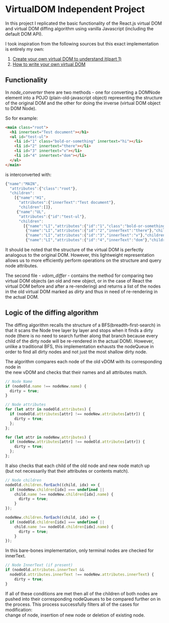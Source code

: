 # VirtualDOM Independent Project  
In this project I replicated the basic functionality of the React.js virtual DOM and virtual DOM diffing algorithm using vanilla Javascript (including the default DOM API).  

I took inspiration from the following sources but this exact implementation  
is entirely my own:  
1. [Create your own virtual DOM to understand it(part 1)](https://aibolik.github.io/blog/create-your-own-virtual-dom-to-understand-it-part-1)  
2. [How to write your own virtual DOM](https://medium.com/@deathmood/how-to-write-your-own-virtual-dom-ee74acc13060)  

## Functionality  
In *node_converter* there are two methods - one for converting a DOMNode element into a POJO (plain-old-javascript object) representing the structure of the original DOM and the other for doing the inverse (virtual DOM object to DOM Node).  

So for example:
```html
<main class="root">
  <h1 innertext="Test document"></h1>
  <ul id="test-ul">
    <li id="1" class="bold-or-something" innertext="hi"></li>
    <li id="2" innertext="there"></li>
    <li id="3" innertext="v"></li>
    <li id="4" innertext="dom"></li>
  </ul>
</main>
```

is interconverted with:

```javascript
{"name":"MAIN",
  "attributes":{"class":"root"},
  "children":
    [{"name":"H1",
      "attributes":{"innerText":"Test document"},
      "children":[]},
     {"name":"UL",
      "attributes":{"id":"test-ul"},
      "children":
        [{"name":"LI","attributes":{"id":"1","class":"bold-or-something","innerText":"hi"},"children":[]},     
         {"name":"LI","attributes":{"id":"2","innerText":"there"},"children":[]},
         {"name":"LI","attributes":{"id":"3","innerText":"v"},"children":[]},
         {"name":"LI","attributes":{"id":"4","innerText":"dom"},"children":[]}]}]}
```

It should be noted that the structure of the virtual DOM is perfectly analogous to the original DOM. However, this lightweight representation allows us to more efficiently perform operations on the structure and query node attributes.  

The second file - *vdom_differ* - contains the method for comparing two virtual DOM objects (an old and new object, or in the case of React the virtual DOM before and after a re-rendering) and returns a list of the nodes in the old virtual DOM marked as _dirty_ and thus in need of re-rendering in the actual DOM.  

## Logic of the diffing algorithm  
The diffing algorithm recalls the structure of a BFS(breadth-first-search) in that it scans the Node tree layer by layer and stops when it finds a dirty node (there is no need to search further along that branch because every child of the dirty node will be re-rendered in the actual DOM). However, unlike a traditional BFS, this implementation exhausts the nodeQueue in order to find all dirty nodes and not just the most shallow dirty node.

The algorithm compares each node of the old vDOM with its corresponding node in  
the new vDOM and checks that their names and all attributes match.
```javascript
// Node Name
if (nodeOld.name !== nodeNew.name) {
  dirty = true;
}

// Node attributes
for (let attr in nodeOld.attributes) {
  if (nodeOld.attributes[attr] !== nodeNew.attributes[attr]) {
    dirty = true;
  };
};

for (let attr in nodeNew.attributes) {
  if (nodeNew.attributes[attr] !== nodeOld.attributes[attr]) {
    dirty = true;
  };
};
```
It also checks that each child of the old node and new node match up  
(but not necessarily that their attributes or contents match).
```javascript
// Node children
nodeOld.children.forEach((child, idx) => {
  if (nodeNew.children[idx] === undefined ||
    child.name !== nodeNew.children[idx].name) {
      dirty = true;
    }
});

nodeNew.children.forEach((child, idx) => {
  if (nodeOld.children[idx] === undefined ||
    child.name !== nodeOld.children[idx].name) {
      dirty = true;
    }
});
```
In this bare-bones implementation, only terminal nodes are checked for innerText.  
```javascript
// Node InnerText (if present)
if (nodeOld.attributes.innerText &&
  nodeOld.attributes.innerText !== nodeNew.attributes.innerText) {
    dirty = true;
}
```
If all of these conditions are met then all of the children of both nodes are pushed into their corresponding nodeQueues to be compared further on in the process. This process successfully filters all of the cases for modification:  
change of node, insertion of new node or deletion of existing node.  
